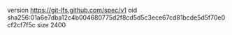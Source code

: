 version https://git-lfs.github.com/spec/v1
oid sha256:01a6e7dba12c4b004680775d2f8cd5d5c3ece67cd81bcde5d5f70e0cf2cf7f5c
size 2400
